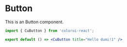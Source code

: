 # Button

This is an Button component.

```jsx
import { CuButton } from 'colorui-react';

export default () => <CuButton title="Hello dumi!1" />
```

<!-- <API id="CuButton"></API> -->